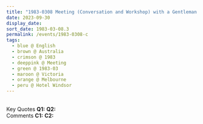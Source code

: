 ```yaml
---
title: "1983-0308 Meeting (Conversation and Workshop) with a Gentleman Interviewer, before the Interview for a TV Station, after the Press Conference, The Hotel Windsor, 111 Spring Street, Melbourne, Australia"
date: 2023-09-30
display_date: 
sort_date: 1983-03-08.3
permalink: /events/1983-0308-c
tags:
  - blue @ English
  - brown @ Australia
  - crimson @ 1983
  - deeppink @ Meeting
  - green @ 1983-03
  - maroon @ Victoria
  - orange @ Melbourne
  - peru @ Hotel Windsor
---
```


<br>

<wave-list>
  <list-title color="DarkSeaGreen" width="55">Key Quotes</list-title>
  <list-item color="BlanchedAlmond" width="280"><b>Q1:</b> <i></i></list-item>
  <list-item color="Lavender" width="280"><b>Q2:</b> <i></i></list-item>
</wave-list>

<br>

<wave-list>
  <list-title color="DarkSeaGreen" width="55">Comments</list-title>
  <list-item color="BlanchedAlmond" width="280"><b>C1:</b> <i></i></list-item>
  <list-item color="Lavender" width="280"><b>C2:</b> <i></i></list-item>
</wave-list>